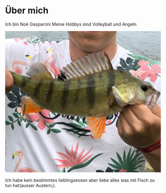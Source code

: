 # Über mich
Ich bin Noé Gasparrini
Meine Hobbys sind Volleyball und Angeln 

![Image](images/WhatsApp%20Image%202022-08-20%20at%2011.02.31%20AM.jpeg) 

Ich habe kein bestimmtes lieblingsessen aber liebe alles was mit Fisch zu tun hat(ausser Austern;).
